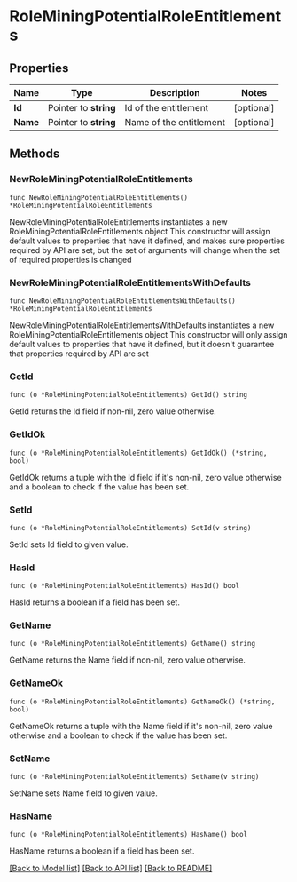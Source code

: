# RoleMiningPotentialRoleEntitlements

## Properties

Name | Type | Description | Notes
------------ | ------------- | ------------- | -------------
**Id** | Pointer to **string** | Id of the entitlement | [optional] 
**Name** | Pointer to **string** | Name of the entitlement | [optional] 

## Methods

### NewRoleMiningPotentialRoleEntitlements

`func NewRoleMiningPotentialRoleEntitlements() *RoleMiningPotentialRoleEntitlements`

NewRoleMiningPotentialRoleEntitlements instantiates a new RoleMiningPotentialRoleEntitlements object
This constructor will assign default values to properties that have it defined,
and makes sure properties required by API are set, but the set of arguments
will change when the set of required properties is changed

### NewRoleMiningPotentialRoleEntitlementsWithDefaults

`func NewRoleMiningPotentialRoleEntitlementsWithDefaults() *RoleMiningPotentialRoleEntitlements`

NewRoleMiningPotentialRoleEntitlementsWithDefaults instantiates a new RoleMiningPotentialRoleEntitlements object
This constructor will only assign default values to properties that have it defined,
but it doesn't guarantee that properties required by API are set

### GetId

`func (o *RoleMiningPotentialRoleEntitlements) GetId() string`

GetId returns the Id field if non-nil, zero value otherwise.

### GetIdOk

`func (o *RoleMiningPotentialRoleEntitlements) GetIdOk() (*string, bool)`

GetIdOk returns a tuple with the Id field if it's non-nil, zero value otherwise
and a boolean to check if the value has been set.

### SetId

`func (o *RoleMiningPotentialRoleEntitlements) SetId(v string)`

SetId sets Id field to given value.

### HasId

`func (o *RoleMiningPotentialRoleEntitlements) HasId() bool`

HasId returns a boolean if a field has been set.

### GetName

`func (o *RoleMiningPotentialRoleEntitlements) GetName() string`

GetName returns the Name field if non-nil, zero value otherwise.

### GetNameOk

`func (o *RoleMiningPotentialRoleEntitlements) GetNameOk() (*string, bool)`

GetNameOk returns a tuple with the Name field if it's non-nil, zero value otherwise
and a boolean to check if the value has been set.

### SetName

`func (o *RoleMiningPotentialRoleEntitlements) SetName(v string)`

SetName sets Name field to given value.

### HasName

`func (o *RoleMiningPotentialRoleEntitlements) HasName() bool`

HasName returns a boolean if a field has been set.


[[Back to Model list]](../README.md#documentation-for-models) [[Back to API list]](../README.md#documentation-for-api-endpoints) [[Back to README]](../README.md)


